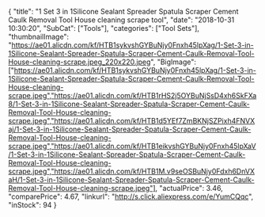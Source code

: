 {
	"title": "1 Set 3 in 1Silicone Sealant Spreader Spatula Scraper Cement Caulk Removal Tool House cleaning scrape tool",
	"date": "2018-10-31 10:30:20",
	"SubCat": ["Tools"],
	"categories": ["Tool Sets"],
	"thumbnailImage": "https://ae01.alicdn.com/kf/HTB1sykvshGYBuNjy0Fnxh45lpXag/1-Set-3-in-1Silicone-Sealant-Spreader-Spatula-Scraper-Cement-Caulk-Removal-Tool-House-cleaning-scrape.jpeg_220x220.jpeg",
	"BigImage": ["https://ae01.alicdn.com/kf/HTB1sykvshGYBuNjy0Fnxh45lpXag/1-Set-3-in-1Silicone-Sealant-Spreader-Spatula-Scraper-Cement-Caulk-Removal-Tool-House-cleaning-scrape.jpeg","https://ae01.alicdn.com/kf/HTB1rHS2j5OYBuNjSsD4xh6SkFXa8/1-Set-3-in-1Silicone-Sealant-Spreader-Spatula-Scraper-Cement-Caulk-Removal-Tool-House-cleaning-scrape.jpeg","https://ae01.alicdn.com/kf/HTB1d5YEf7ZmBKNjSZPixh4FNVXaj/1-Set-3-in-1Silicone-Sealant-Spreader-Spatula-Scraper-Cement-Caulk-Removal-Tool-House-cleaning-scrape.jpeg","https://ae01.alicdn.com/kf/HTB1eikvshGYBuNjy0Fnxh45lpXaV/1-Set-3-in-1Silicone-Sealant-Spreader-Spatula-Scraper-Cement-Caulk-Removal-Tool-House-cleaning-scrape.jpeg","https://ae01.alicdn.com/kf/HTB1M.v9seOSBuNjy0Fdxh6DnVXaH/1-Set-3-in-1Silicone-Sealant-Spreader-Spatula-Scraper-Cement-Caulk-Removal-Tool-House-cleaning-scrape.jpeg"],
	"actualPrice": 3.46,
	"comparePrice": 4.67,
	"linkurl": "http://s.click.aliexpress.com/e/YumCQqc",
	"inStock": 94
}

